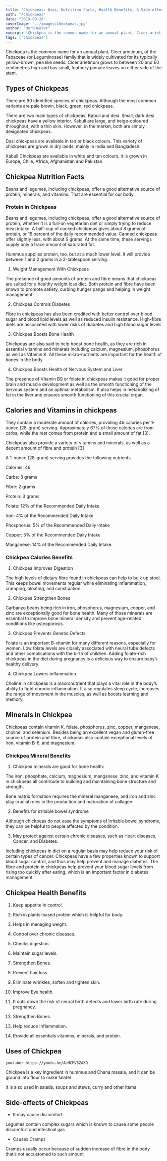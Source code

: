 ```yaml
---
title: "Chickpeas: Uses, Nutrition Facts, Health Benefits, & Side-effects"
path: "/chickpeas"
date: "2019-09-26"
coverImage: "../images/cheakpeas.jpg"
author: "HerbHealer"
excerpt: 'Chickpea is the common name for an annual plant, Cicer arietinum, of the Fabaceae (or Leguminosae) family that is widely cultivated for its typically yellow-brown, pea like seeds. Cicer arietinum grows to between 20 and 60 centimetres high and has small, feathery pinnate leaves on either side of the stem.'
tags: ["chickpeas"]
---
```


Chickpea is the common name for an annual plant, Cicer arietinum, of the Fabaceae (or Leguminosae) family that is widely cultivated for its typically yellow-brown, pea like seeds. Cicer arietinum grows to between 20 and 60 centimetres high and has small, feathery pinnate leaves on either side of the stem.

## Types of Chickpeas 

There are 90 identified species of chickpeas. Although the most common variants are pale brown, black, green, red chickpeas.

There are two main types of chickpeas, Kabuli and desi. Small, dark desi chickpeas have a yellow interior. Kabuli are large, and beige-coloured throughout, with a thin skin. However, in the market, both are simply designated chickpeas.

Desi chickpeas are available in tan or black colours. This variety of chickpeas are grown in dry lands, mainly in India and Bangladesh.
 
Kabuli Chickpeas are available in white and tan colours. It is grown in Europe, Chile, Africa, Afghanistan and Pakistan.

## Chickpea Nutrition Facts 

Beans and legumes, including chickpeas, offer a good alternative source of protein, minerals, and vitamins. That are essential for our body.

### Protein in Chickpeas 

Beans and legumes, including chickpeas, offer a good alternative source of protein, whether it is a full-on vegetarian diet or simply trying to reduce meat intake. A half-cup of cooked chickpeas gives about 8 grams of protein, or 15 percent of the daily recommended value. Canned chickpeas offer slightly less, with about 6 grams. At the same time, these servings supply only a trace amount of saturated fat.

Hummus supplies protein, too, but at a much lower level. It will provide between 1 and 2 grams in a 2-tablespoon serving.

1. Weight Management With Chickpeas

The presence of good amounts of protein and fibre means that chickpeas are suited for a healthy weight loss diet. Both protein and fibre have been known to promote satiety, curbing hunger pangs and helping in weight management 

2. Chickpea Controls Diabetes

Fibre in chickpeas has also been credited with better control over blood sugar and blood lipid levels as well as reduced insulin resistance. High-fibre diets are associated with lower risks of diabetes and high blood sugar levels

3. Chickpea Boosts Bone Health

Chickpeas are also said to help boost bone health, as they are rich in essential vitamins and minerals including calcium, magnesium, phosphorus as well as Vitamin K. All these micro-nutrients are important for the health of bones in the body

4. Chickpea Boosts Health of Nervous System and Liver

The presence of Vitamin B9 or folate in chickpeas makes it good for proper brain and muscle development as well as the smooth functioning of the nervous system and an optimal metabolism. It also helps in metabolizing of fat in the liver and ensures smooth functioning of this crucial organ.

## Calories and Vitamins in chickpeas 

They contain a moderate amount of calories, providing 46 calories per 1-ounce (28-gram) serving. Approximately 67% of those calories are from carbs, while the rest comes from protein and a small amount of fat [3].

Chickpeas also provide a variety of vitamins and minerals, as well as a decent amount of fibre and protein [3]

A 1-ounce (28-gram) serving provides the following nutrients

Calories: 46

Carbs: 8 grams

Fibre: 2 grams

Protein: 3 grams

Folate: 12% of the Recommended Daily Intake

Iron: 4% of the Recommended Daily Intake

Phosphorus: 5% of the Recommended Daily Intake

Copper: 5% of the Recommended Daily Intake

Manganese: 14% of the Recommended Daily Intake.

### Chickpea Calories Benefits 

1. Chickpea Improves Digestion

The high levels of dietary fibre found in chickpeas can help to bulk up stool. This keeps bowel movements regular while eliminating inflammation, cramping, bloating, and constipation.

2. Chickpea Strengthen Bones

Garbanzo beans being rich in iron, phosphorus, magnesium, copper, and zinc are exceptionally good for bone health. Many of those minerals are essential to improve bone mineral density and prevent age-related conditions like osteoporosis.

3. Chickpea Prevents Genetic Defects

Folate is an important B-vitamin for many different reasons, especially for women. Low folate levels are closely associated with neural tube defects and other complications with the birth of children. Adding folate-rich chickpeas in the diet during pregnancy is a delicious way to ensure baby’s healthy delivery.

4. Chickpea Lowers inflammation

Choline in chickpeas is a macronutrient that plays a vital role in the body’s ability to fight chronic inflammation. It also regulates sleep cycle, increases the range of movement in the muscles, as well as boosts learning and memory.

## Minerals in Chickpea 

Chickpeas contain vitamin K, folate, phosphorus, zinc, copper, manganese, choline, and selenium. Besides being an excellent vegan and gluten-free source of protein and fibre, chickpeas also contain exceptional levels of iron, vitamin B-6, and magnesium.

### Chickpea Mineral Benefits 

1. Chickpea minerals are good for bone health:

The iron, phosphate, calcium, magnesium, manganese, zinc, and vitamin K in chickpeas all contribute to building and maintaining bone structure and strength.

Bone matrix formation requires the mineral manganese, and iron and zinc play crucial roles in the production and maturation of collagen 

2. Benefits for irritable bowel syndrome

Although chickpeas do not ease the symptoms of irritable bowel syndrome, they can be helpful to people affected by the condition.

3. May protect against certain chronic diseases, such as Heart diseases, Cancer, and Diabetes.

Including chickpeas in diet on a regular basis may help reduce your risk of certain types of cancer. Chickpeas have a few properties known to support blood sugar control, and thus may help prevent and manage diabetes. The fibre and protein in chickpeas help prevent your blood sugar levels from rising too quickly after eating, which is an important factor in diabetes management.

## Chickpea Health Benefits 

1. Keep appetite in control.

2. Rich in plants-based protein which is helpful for body.

3. Helps in managing weight.

4. Control over chronic diseases.

5. Checks digestion.

6. Maintain sugar levels.

7. Strengthen Bones.

8. Prevent hair loss.

9. Eliminate wrinkles, soften and tighten skin.

10. Improve Eye health.

11. It cuts down the risk of neural birth defects and lower birth rate during pregnancy.

12. Strengthen Bones.

13. Help reduce Inflammation.

14. Provide all essentials vitamins, minerals, and protein.

## Uses of Chickpea 

`youtube: https://youtu.be/AoMCMV6ZAXQ`

Chickpea is a key ingredient in hummus and Chana masala, and it can be ground into flour to make falafel

It is also used in salads, soups and stews, curry and other items

## Side-effects of Chickpeas 

- It may cause discomfort.

Legumes contain complex sugars which is known to cause some people discomfort and intestinal gas

- Causes Cramps

Cramps usually occur because of sudden increase of fibre in the body that’s not accustomed to such amount